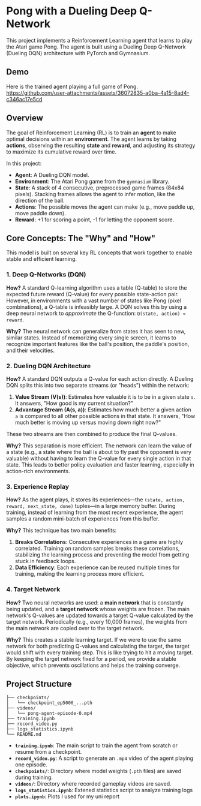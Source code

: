 # Pong with a Dueling Deep Q-Network

This project implements a Reinforcement Learning agent that learns to play the Atari game Pong. The agent is built using a Dueling Deep Q-Network (Dueling DQN) architecture with PyTorch and Gymnasium.

## Demo

Here is the trained agent playing a full game of Pong.
https://github.com/user-attachments/assets/36072835-a0ba-4a15-8ad4-c346ac17e5cd

## Overview

The goal of Reinforcement Learning (RL) is to train an **agent** to make optimal decisions within an **environment**. The agent learns by taking **actions**, observing the resulting **state** and **reward**, and adjusting its strategy to maximize its cumulative reward over time.

In this project:
- **Agent**: A Dueling DQN model.
- **Environment**: The Atari Pong game from the `gymnasium` library.
- **State**: A stack of 4 consecutive, preprocessed game frames (84x84 pixels). Stacking frames allows the agent to infer motion, like the direction of the ball.
- **Actions**: The possible moves the agent can make (e.g., move paddle up, move paddle down).
- **Reward**: +1 for scoring a point, -1 for letting the opponent score.

## Core Concepts: The "Why" and "How"

This model is built on several key RL concepts that work together to enable stable and efficient learning.

### 1. Deep Q-Networks (DQN)

**How?** A standard Q-learning algorithm uses a table (Q-table) to store the expected future reward (Q-value) for every possible state-action pair. However, in environments with a vast number of states like Pong (pixel combinations), a Q-table is infeasibly large. A DQN solves this by using a deep neural network to *approximate* the Q-function: `Q(state, action) ≈ reward`.

**Why?** The neural network can generalize from states it has seen to new, similar states. Instead of memorizing every single screen, it learns to recognize important features like the ball's position, the paddle's position, and their velocities.

### 2. Dueling DQN Architecture

**How?** A standard DQN outputs a Q-value for each action directly. A Dueling DQN splits this into two separate streams (or "heads") within the network:
1.  **Value Stream (V(s))**: Estimates how valuable it is to be in a given state `s`. It answers, "How good is my current situation?"
2.  **Advantage Stream (A(s, a))**: Estimates how much better a given action `a` is compared to all other possible actions in that state. It answers, "How much better is moving up versus moving down right now?"

These two streams are then combined to produce the final Q-values.

**Why?** This separation is more efficient. The network can learn the value of a state (e.g., a state where the ball is about to fly past the opponent is very valuable) without having to learn the Q-value for every single action in that state. This leads to better policy evaluation and faster learning, especially in action-rich environments.

### 3. Experience Replay

**How?** As the agent plays, it stores its experiences—the `(state, action, reward, next_state, done)` tuples—in a large memory buffer. During training, instead of learning from the most recent experience, the agent samples a random mini-batch of experiences from this buffer.

**Why?** This technique has two main benefits:
1.  **Breaks Correlations**: Consecutive experiences in a game are highly correlated. Training on random samples breaks these correlations, stabilizing the learning process and preventing the model from getting stuck in feedback loops.
2.  **Data Efficiency**: Each experience can be reused multiple times for training, making the learning process more efficient.

### 4. Target Network

**How?** Two neural networks are used: a **main network** that is constantly being updated, and a **target network** whose weights are frozen. The main network's Q-values are updated towards a target Q-value calculated by the target network. Periodically (e.g., every 10,000 frames), the weights from the main network are copied over to the target network.

**Why?** This creates a stable learning target. If we were to use the same network for both predicting Q-values and calculating the target, the target would shift with every training step. This is like trying to hit a moving target. By keeping the target network fixed for a period, we provide a stable objective, which prevents oscillations and helps the training converge.

## Project Structure

```
├── checkpoints/
│   └── checkpoint_ep5000_...pth
├── videos/
│   └── pong-agent-episode-0.mp4
├── training.ipynb
├── record_video.py
├── logs_statistics.ipynb
└── README.md
```

- **`training.ipynb`**: The main script to train the agent from scratch or resume from a checkpoint.
- **`record_video.py`**: A script to generate an `.mp4` video of the agent playing one episode.
- **`checkpoints/`**: Directory where model weights (`.pth` files) are saved during training.
- **`videos/`**: Directory where recorded gameplay videos are saved.
- **`logs_statistics.ipynb`**: Extened statistics script to analyze training logs
- **`plots.ipynb`**: Plots I used for my uni report
